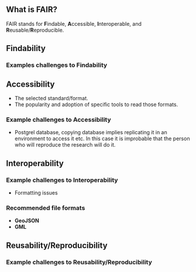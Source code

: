 ## What is FAIR?
FAIR stands for **F**indable, **A**ccessible, **I**nteroperable, and **R**eusable/**R**eproducible.

## Findability

### Examples challenges to Findability

## Accessibility
- The selected standard/format.
- The popularity and adoption of specific tools to read those formats.

### Example challenges to Accessibility 
- Postgrel database, copying database implies replicating it in an environment to access it etc. In this case it is improbable that the person who will reproduce the research will do it.

## Interoperability

### Example challenges to Interoperability
- Formatting issues

### Recommended file formats
- **GeoJSON**
- **GML**

## Reusability/Reproducibility

### Example challenges to Reusability/Reproducibility
